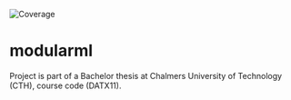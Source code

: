 ![Coverage](https://willayy.github.io/modularml/docs/coverage-badge.svg)

# modularml
Project is part of a Bachelor thesis at Chalmers University of Technology (CTH), course code (DATX11).
